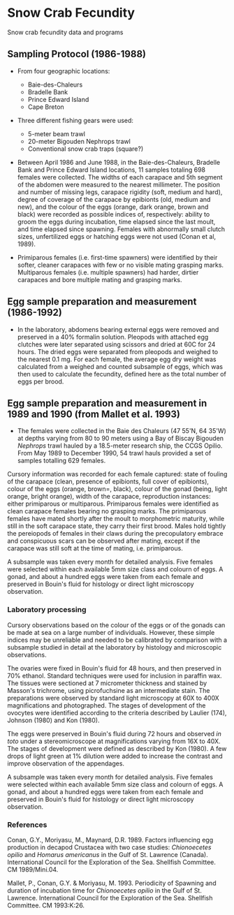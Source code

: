# Snow Crab Fecundity
Snow crab fecundity data and programs

## Sampling Protocol (1986-1988)

* From four geographic locations:
  - Baie-des-Chaleurs
  - Bradelle Bank
  - Prince Edward Island
  - Cape Breton
  
* Three different fishing gears were used:
  - 5-meter beam trawl
  - 20-meter Bigouden Nephrops trawl
  - Conventional snow crab traps (square?)
  
* Between April 1986 and June 1988, in the Baie-des-Chaleurs, Bradelle Bank and Prince Edward Island locations, 11 samples totaling 698 females were collected. The widths of each carapace and 5th segment of the abdomen were measured to the nearest millimeter. The position and number of missing legs, carapace rigidity (soft, medium and hard), degree of coverage of the carapace by epibionts (old, medium and new), and the colour of the eggs (orange, dark orange, brown and black) were recorded as possible indices of, respectively: ability to groom the eggs during incubation, time elapsed since the last moult, and time elapsed since spawning. Females with abnormally small clutch sizes, unfertilized eggs or hatching eggs were not used (Conan et al, 1989). 

* Primiparous females (i.e. first-time spawners) were identified by their softer, cleaner carapaces with few or no visible mating grasping marks. Multiparous females (i.e. multiple spawners) had harder, dirtier carapaces and bore multiple mating and grasping marks.

## Egg sample preparation and measurement (1986-1992)

* In the laboratory, abdomens bearing external eggs were removed and preserved in a 40% formalin solution. Pleopods with attached egg clutches were later separated using scissors and dried at 60C for 24 hours. The dried eggs were separated from pleopods and weighed to the nearest 0.1 mg. For each female, the average egg dry weight was calculated from a weighed and counted subsample of eggs, which was then used to calculate the fecundity, defined here as the total number of eggs per brood.

## Egg sample preparation and measurement in 1989 and 1990 (from Mallet et al. 1993)

* The females were collected in the Baie des Chaleurs (47 55'N, 64 35'W) at depths varying from 80 to 90 meters using a Bay of Biscay Bigouden *Nephrops* trawl hauled by a 18.5-meter research ship, the CCGS Opilio. From May 1989 to December 1990, 54 trawl hauls provided a set of samples totalling 629 females.

Cursory information was recorded for each female captured: state of fouling of the carapace (clean, presence of epibionts, full cover of epibionts), colour of the eggs (orange, brown=, black), colour of the gonad (being, light orange, bright orange), width of the carapace, reproduction instances: either primiparous or multiparous. Primiparous females were identified as clean carapace females bearing no grasping marks. The primiparous females have mated shortly after the moult to morphometric maturity, while still in the soft carapace state, they carry their first brood. Males hold tightly the pereiopods of females in their claws during the precopulatory embrace and conspicuous scars can be observed after mating, except if the carapace was still soft at the time of mating, i.e. primiparous.

A subsample was taken every month for detailed analysis. Five females were selected within each available 5mm size class and colourn of eggs. A gonad, and about a hundred eggs were taken from each female and preserved in Bouin's fluid for histology or direct light microscopy observation.

### Laboratory processing

Cursory observations based on the colour of the eggs or of the gonads can be made at sea on a large number of individuals. However, these simple indices may be unreliable and needed to be calibrated by comparison with a subsample studied in detail at the laboratory by histology and microscopic observations.

The ovaries were fixed in Bouin's fluid for 48 hours, and then preserved in 70% ethanol. Standard techniques were used for inclusion in paraffin wax. The tissues were sectioned at 7 micrometer thickness and stained by Masson's trichrome, using picrofuchsine as an intermediate stain. The preparations were observed by standard light microscopy at 60X to 400X magnifications and photographed. The stages of development of the ovocytes were identified according to the criteria described by Laulier (174), Johnson (1980) and Kon (1980).

The eggs were preserved in Bouin's fluid during 72 hours and observed *in toto* under a stereomicroscope at magnifications varying from 16X to 40X. The stages of development were defined as described by Kon (1980). A few drops of light green at 1% dilution were added to increase the contrast and improve observation of the appendages.


A subsample was taken every month for detailed analysis. Five females were selected within each available 5mm size class and colourn of eggs. A gonad, and about a hundred eggs were taken from each female and preserved in Bouin's fluid for histology or direct light microscopy observation.

### References 

Conan, G.Y., Moriyasu, M., Maynard, D.R. 1989. Factors influencing egg production in decapod Crustacea with two case studies: *Chionoecetes opilio* and *Homarus americanus* in the Gulf of St. Lawrence (Canada). International Council for the Exploration of the Sea. Shellfish Committee. CM 1989/Mini.04.

Mallet, P., Conan, G.Y. & Moriyasu, M. 1993. Periodicity of Spawning and duration of incubation time for *Chionoecetes opilio* in the Gulf of St. Lawrence. International Council for the Exploration of the Sea. Shellfish Committee. CM 1993:K:26.

